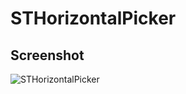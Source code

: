 STHorizontalPicker
==================

Screenshot
----------

![STHorizontalPicker](https://github.com/stackthread/STHorizontalPicker/raw/master/screenshot.png "STHorizontalPicker")
